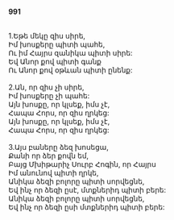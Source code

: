**991**

\
1.Եթե մեկը զիս սիրե,\
Իմ խոսքերը պիտի պահե,\
Ու իմ Հայրս զանիկա պիտի սիրե:\
Եվ Անոր քով պիտի գանք\
Ու Անոր քով օթևան պիտի ընենք:\
\
2.Ան, որ զիս չի սիրե,\
Իմ խոսքերը չի պահե:\
Այն խոսքը, որ կլսեք, իմս չէ,\
Հապա Հորս, որ զիս ղրկեց:\
Այն խոսքը, որ կլսեք, իմս չէ,\
Հապա Հորս, որ զիս ղրկեց:\
\
3.Այս բաները ձեզ խոսեցա,\
Քանի որ ձեր քովն եմ,\
Բայց Մխիթարիչ Սուրբ Հոգին, որ Հայրս\
Իմ անունով պիտի ղրկե,\
Անիկա ձեզի բոլորը պիտի սորվեցնե,\
Եվ ինչ որ ձեզի ըսէ, մտքներիդ պիտի բերե:\
Անիկա ձեզի բոլորը պիտի սորվեցնե,\
Եվ ինչ որ ձեզի ըսի մտքներիդ պիտի բերե:
